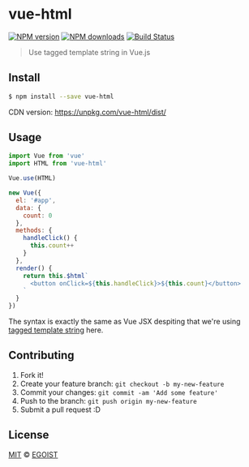# vue-html

[![NPM version](https://img.shields.io/npm/v/vue-html.svg?style=flat-square)](https://npmjs.com/package/vue-html) [![NPM downloads](https://img.shields.io/npm/dm/vue-html.svg?style=flat-square)](https://npmjs.com/package/vue-html) [![Build Status](https://img.shields.io/circleci/project/egoist/vue-html/master.svg?style=flat-square)](https://circleci.com/gh/egoist/vue-html)

> Use tagged template string in Vue.js

## Install

```bash
$ npm install --save vue-html
```

CDN version: https://unpkg.com/vue-html/dist/

## Usage

```js
import Vue from 'vue'
import HTML from 'vue-html'

Vue.use(HTML)

new Vue({
  el: '#app',
  data: {
    count: 0
  },
  methods: {
    handleClick() {
      this.count++
    }
  },
  render() {
    return this.$html`
      <button onClick=${this.handleClick}>${this.count}</button>
    `
  }
})
```

The syntax is exactly the same as Vue JSX despiting that we're using [tagged template string](https://github.com/substack/hyperx) here.

## Contributing

1. Fork it!
2. Create your feature branch: `git checkout -b my-new-feature`
3. Commit your changes: `git commit -am 'Add some feature'`
4. Push to the branch: `git push origin my-new-feature`
5. Submit a pull request :D

## License

[MIT](https://egoist.mit-license.org/) © [EGOIST](https://github.com/egoist)
